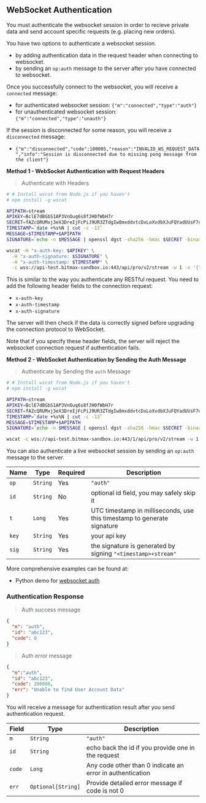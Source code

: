 ## WebSocket Authentication 

You must authenticate the websocket session in order to recieve private data and send account specific requests 
(e.g. placing new orders). 

You have two options to authenticate a websocket session. 

* by adding authentication data in the request header when connecting to websocket. 
* by sending an `op:auth` message to the server after you have connected to websocket. 

Once you successfully connect to the websocket, you will receive a `connected` message: 

* for authenticated websocket session: `{"m":"connected","type":"auth"}`
* for unauthenticated websocket session: `{"m":"connected","type":"unauth"}`

If the session is disconnected for some reason, you will receive a `disconnected` message:

* `{"m":"disconnected","code":100005,"reason":"INVALID_WS_REQUEST_DATA","info":"Session is disconnected due to missing pong message from the client"}`


**Method 1 - WebSocket Authentication with Request Headers**

> Authenticate with Headers

```bash
# # Install wscat from Node.js if you haven't
# npm install -g wscat  

APIPATH=stream
APIKEY=BclE7dBGbS1AP3VnOuq6s8fJH0fWbH7r
SECRET=fAZcQRUMxj3eX3DreIjFcPiJ9UR3ZTdgIw8mxddvtcDxLoXvdbXJuFQYadUUsF7q
TIMESTAMP=`date +%s%N | cut -c -13`
MESSAGE=$TIMESTAMP+$APIPATH
SIGNATURE=`echo -n $MESSAGE | openssl dgst -sha256 -hmac $SECRET -binary | base64`

wscat -H "x-auth-key: $APIKEY" \
  -H "x-auth-signature: $SIGNATURE" \
  -H "x-auth-timestamp: $TIMESTAMP" \
  -c wss://api-test.bitmax-sandbox.io:443/api/pro/v2/stream -w 1 -x '{"op":"sub", "id": "abc123", "ch": "order:cshQtyfq8XLAA9kcf19h8bXHbAwwoqDo:BTMX/USDT"}'
```

This is similar to the way you authenticate any RESTful request. You need to add the following header fields to the 
connection request:

* `x-auth-key`
* `x-auth-timestamp`
* `x-auth-signature`

The server will then check if the data is correctly signed before upgrading the connection protocol to WebSocket. 

Note that if you specify these header fields, the server will reject the websocket connection request if authentication fails. 


**Method 2 - WebSocket Authentication by Sending the Auth Message**

> Authenticate by Sending the `auth` Message

```bash
# # Install wscat from Node.js if you haven't
# npm install -g wscat  

APIPATH=stream
APIKEY=BclE7dBGbS1AP3VnOuq6s8fJH0fWbH7r
SECRET=fAZcQRUMxj3eX3DreIjFcPiJ9UR3ZTdgIw8mxddvtcDxLoXvdbXJuFQYadUUsF7q
TIMESTAMP=`date +%s%N | cut -c -13`
MESSAGE=$TIMESTAMP+$APIPATH
SIGNATURE=`echo -n $MESSAGE | openssl dgst -sha256 -hmac $SECRET -binary | base64`

wscat -c wss://api-test.bitmax-sandbox.io:443/1/api/pro/v2/stream -w 1 -x "{\"op\":\"auth\", \"id\": \"abc123\", \"t\": $TIMESTAMP, "key": \"$APIKEY\", \"sig\": \"$SIGNATURE\"}"
```

You can also authenticate a live websocket session by sending an `op:auth` message to the server. 

 Name  | Type       | Required | Description                                                              
------ | ---------- | -------- | ----------------------------------------------------------------------- 
 `op`  |  `String`  | Yes      | `"auth"`                                                                
 `id`  |  `String`  | No       | optional id field, you may safely skip it                               
 `t`   |  `Long`    | Yes      | UTC timestamp in milliseconds, use this timestamp to generate signature 
 `key` |  `String`  | Yes      | your api key                                                            
 `sig` |  `String`  | Yes      | the signature is generated by signing `"<timestamp>+stream"`            

More comprehensive examples can be found at:

* Python demo for [websocket auth](https://github.com/bitmax-exchange/bitmax-futures-api-demo-v2/blob/main/scripts/minimum_websocket_client_sandbox.py)

### Authentication Response

> Auth success message

```json
{  
  "m": "auth",
  "id": "abc123",
  "code": 0
}
```

> Auth error message

```json
{
  "m":"auth",
  "id": "abc123",
  "code": 200006,
  "err": "Unable to find User Account Data"
}
```

You will receive a message for authentication result after you send authentication request.

| Field | Type                 | Description                                                             |
| ----- | -------------------- | ----------------------------------------------------------------------- |
| `m`   |  `String`            | `"auth"`                                                                |
| `id`  |  `String`            | echo back the id if you provide one in the request                      |
| `code`|  `Long`              | Any code other than 0 indicate an error in authentication               |
| `err` |  `Optional[String]`  | Provide detailed error message if code is not 0   

